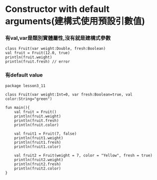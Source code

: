 # Constructor with default arguments(建構式使用預設引數值)

### 有val,var是類別實體屬性,沒有就是建構式參數
	class Fruit(var weight:Double, fresh:Boolean)
	val fruit = Fruit(12.0, true)
	println(fruit.weight)
	println(fruit.fresh) // error
	
### 有default value
	package lesson3_11
	
	class Fruit(var weight:Int=0, var fresh:Boolean=true, val color:String="green")
	
	fun main(){
	    val fruit = Fruit()
	    println(fruit.weight)
	    println(fruit.fresh)
	    println(fruit.color)
	
	    val fruit1 = Fruit(7, false)
	    println(fruit1.weight)
	    println(fruit1.fresh)
	    println(fruit1.color)
	
	    val fruit2 = Fruit(weight = 7, color = "Yellow", fresh = true)
	    println(fruit2.weight)
	    println(fruit2.fresh)
	    println(fruit2.color)
	}	

